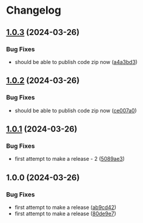 # Changelog

## [1.0.3](https://github.com/templ-project/node-babel/compare/1.0.2...v1.0.3) (2024-03-26)


### Bug Fixes

* should be able to publish code zip now ([a4a3bd3](https://github.com/templ-project/node-babel/commit/a4a3bd349a8c4b51bb9818b2755347ec64e20987))

## [1.0.2](https://github.com/templ-project/node-babel/compare/v1.0.1...v1.0.2) (2024-03-26)


### Bug Fixes

* should be able to publish code zip now ([ce007a0](https://github.com/templ-project/node-babel/commit/ce007a0c8f5cf45eab95312dc9fa3a377e3c465c))

## [1.0.1](https://github.com/templ-project/node-babel/compare/1.0.0...v1.0.1) (2024-03-26)


### Bug Fixes

* first attempt to make a release - 2 ([5089ae3](https://github.com/templ-project/node-babel/commit/5089ae3156cb1033a0cd7566a77cb9efa003aeb2))

## 1.0.0 (2024-03-26)


### Bug Fixes

* first attempt to make a release ([ab9cd42](https://github.com/templ-project/node-babel/commit/ab9cd42711e905dfed741de03e3322e711e930cb))
* first attempt to make a release ([80de9e7](https://github.com/templ-project/node-babel/commit/80de9e760bc6c95817b7e92a70e3ef62f1b62f06))
